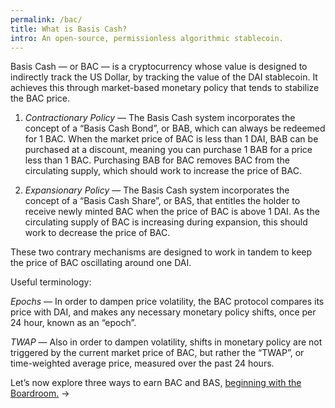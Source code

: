 ```yaml
---
permalink: /bac/
title: What is Basis Cash?
intro: An open-source, permissionless algorithmic stablecoin.
---
```


Basis Cash — or BAC — is a cryptocurrency whose value is designed to indirectly track the US Dollar, by tracking the value of the DAI stablecoin. It achieves this through market-based monetary policy that tends to stabilize the BAC price.

1. *Contractionary Policy* — The Basis Cash system incorporates the concept of a “Basis Cash Bond”, or BAB, which can always be redeemed for 1 BAC. When the market price of BAC is less than 1 DAI, BAB can be purchased at a discount, meaning you can purchase 1 BAB for a price less than 1 BAC. Purchasing BAB for BAC removes BAC from the circulating supply, which should work to increase the price of BAC.

2. *Expansionary Policy* — The Basis Cash system incorporates the concept of a “Basis Cash Share”, or BAS, that entitles the holder to receive newly minted BAC when the price of BAC is above 1 DAI. As the circulating supply of BAC is increasing during expansion, this should work to decrease the price of BAC.

These two contrary mechanisms are designed to work in tandem to keep the price of BAC oscillating around one DAI.

Useful terminology:

*Epochs* — In order to dampen price volatility, the BAC protocol compares its price with DAI, and makes any necessary monetary policy shifts, once per 24 hour, known as an “epoch”.

*TWAP* — Also in order to dampen volatility, shifts in monetary policy are not triggered by the current market price of BAC, but rather the “TWAP”, or time-weighted average price, measured over the past 24 hours.

Let’s now explore three ways to earn BAC and BAS, [beginning with the Boardroom.](/boardroom/) →